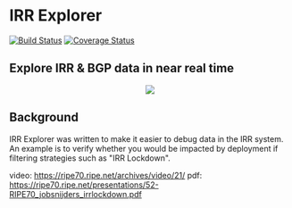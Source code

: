 IRR Explorer
============

[![Build Status](https://travis-ci.org/job/irrexplorer.svg?branch=master)](https://travis-ci.org/job/irrexplorer)
[![Coverage Status](https://coveralls.io/repos/job/irrexplorer/badge.svg?branch=master)](https://coveralls.io/r/job/irrexplorer?branch=master)

Explore IRR & BGP data in near real time
----------------------------------------

<p align="center">
    <img src="https://raw.githubusercontent.com/job/irrexplorer/master/docs/irrexplorer-logo.png" />
</p>

Background
----------

IRR Explorer was written to make it easier to debug data in the IRR
system. An example is to verify whether you would be impacted by deployment
if filtering strategies such as "IRR Lockdown".

video: https://ripe70.ripe.net/archives/video/21/
pdf: https://ripe70.ripe.net/presentations/52-RIPE70_jobsnijders_irrlockdown.pdf

